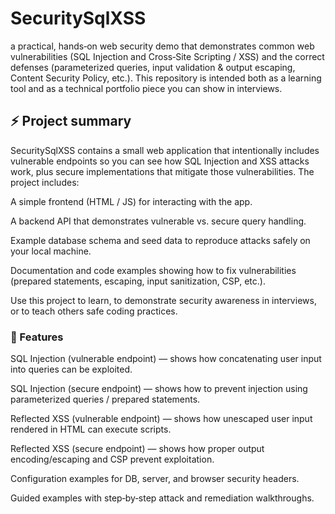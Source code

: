 # SecuritySqlXSS
a practical, hands‑on web security demo that demonstrates common web vulnerabilities (SQL Injection and Cross‑Site Scripting / XSS) and the correct defenses (parameterized queries, input validation & output escaping, Content Security Policy, etc.).
This repository is intended both as a learning tool and as a technical portfolio piece you can show in interviews.

## ⚡ Project summary

SecuritySqlXSS contains a small web application that intentionally includes vulnerable endpoints so you can see how SQL Injection and XSS attacks work, plus secure implementations that mitigate those vulnerabilities. The project includes:

A simple frontend (HTML / JS) for interacting with the app.

A backend API that demonstrates vulnerable vs. secure query handling.

Example database schema and seed data to reproduce attacks safely on your local machine.

Documentation and code examples showing how to fix vulnerabilities (prepared statements, escaping, input sanitization, CSP, etc.).

Use this project to learn, to demonstrate security awareness in interviews, or to teach others safe coding practices.

### 🧩 Features 

SQL Injection (vulnerable endpoint) — shows how concatenating user input into queries can be exploited.

SQL Injection (secure endpoint) — shows how to prevent injection using parameterized queries / prepared statements.

Reflected XSS (vulnerable endpoint) — shows how unescaped user input rendered in HTML can execute scripts.

Reflected XSS (secure endpoint) — shows how proper output encoding/escaping and CSP prevent exploitation.

Configuration examples for DB, server, and browser security headers.

Guided examples with step‑by‑step attack and remediation walkthroughs.


